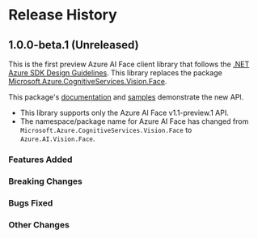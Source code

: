 # Release History

## 1.0.0-beta.1 (Unreleased)

This is the first preview Azure AI Face client library that follows the [.NET Azure SDK Design Guidelines](https://azure.github.io/azure-sdk/dotnet_introduction.html).
This library replaces the package [Microsoft.Azure.CognitiveServices.Vision.Face](https://www.nuget.org/packages/Microsoft.Azure.CognitiveServices.Vision.Face).

This package's [documentation](https://github.com/Azure/azure-sdk-for-net/tree/main/sdk/face/Azure.AI.Vision.Face/README.md) and [samples](https://github.com/Azure/azure-sdk-for-net/tree/main/sdk/face/Azure.AI.Vision.Face/samples/README.md) demonstrate the new API.

- This library supports only the Azure AI Face v1.1-preview.1 API.
- The namespace/package name for Azure AI Face has changed from `Microsoft.Azure.CognitiveServices.Vision.Face` to `Azure.AI.Vision.Face`.

### Features Added

### Breaking Changes

### Bugs Fixed

### Other Changes
